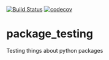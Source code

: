 [![Build Status](https://travis-ci.org/mheikenfeld/package_testing.svg?branch=master)](https://travis-ci.org/mheikenfeld/package_testing)
[![codecov](https://codecov.io/gh/mheikenfeld/package_testing/branch/master/graph/badge.svg)](https://codecov.io/gh/mheikenfeld/package_testing)
# package_testing
Testing things about python packages
